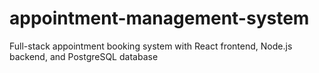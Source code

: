 # appointment-management-system
Full-stack appointment booking system with React frontend, Node.js backend, and PostgreSQL database
